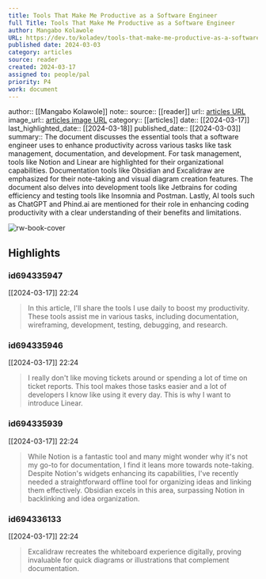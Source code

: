 ```yaml
---
title: Tools That Make Me Productive as a Software Engineer
full Title: Tools That Make Me Productive as a Software Engineer
author: Mangabo Kolawole
URL: https://dev.to/koladev/tools-that-make-me-productive-as-a-software-engineer-2dge
published date: 2024-03-03
category: articles
source: reader
created: 2024-03-17
assigned to: people/pal
priority: P4
work: document
---
```

author:: [[Mangabo Kolawole]]
note:: 
source:: [[reader]]
url:: [articles URL](https://dev.to/koladev/tools-that-make-me-productive-as-a-software-engineer-2dge)
image_url:: [articles image URL](https://media.dev.to/cdn-cgi/image/width=1000,height=500,fit=cover,gravity=auto,format=auto/https%3A%2F%2Fdev-to-uploads.s3.amazonaws.com%2Fuploads%2Farticles%2F6v1m9goak6xir3tl8jba.png)
category:: [[articles]]
date:: [[2024-03-17]]
last_highlighted_date:: [[2024-03-18]]
published_date:: [[2024-03-03]]
summary:: The document discusses the essential tools that a software engineer uses to enhance productivity across various tasks like task management, documentation, and development. For task management, tools like Notion and Linear are highlighted for their organizational capabilities. Documentation tools like Obsidian and Excalidraw are emphasized for their note-taking and visual diagram creation features. The document also delves into development tools like Jetbrains for coding efficiency and testing tools like Insomnia and Postman. Lastly, AI tools such as ChatGPT and Phind.ai are mentioned for their role in enhancing coding productivity with a clear understanding of their benefits and limitations.

![rw-book-cover](https://media.dev.to/cdn-cgi/image/width=1000,height=500,fit=cover,gravity=auto,format=auto/https%3A%2F%2Fdev-to-uploads.s3.amazonaws.com%2Fuploads%2Farticles%2F6v1m9goak6xir3tl8jba.png)

## Highlights
### id694335947
[[2024-03-17]] 22:24
> In this article, I'll share the tools I use daily to boost my productivity. These tools assist me in various tasks, including documentation, wireframing, development, testing, debugging, and research.


### id694335946
[[2024-03-17]] 22:24
> I really don't like moving tickets around or spending a lot of time on ticket reports. This tool makes those tasks easier and a lot of developers I know like using it every day. This is why I want to introduce Linear.


### id694335939
[[2024-03-17]] 22:24
> While Notion is a fantastic tool and many might wonder why it's not my go-to for documentation, I find it leans more towards note-taking. Despite Notion's widgets enhancing its capabilities, I've recently needed a straightforward offline tool for organizing ideas and linking them effectively. Obsidian excels in this area, surpassing Notion in backlinking and idea organization.


### id694336133
[[2024-03-17]] 22:24
> Excalidraw recreates the whiteboard experience digitally, proving invaluable for quick diagrams or illustrations that complement documentation.


